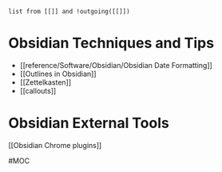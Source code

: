 
```dataview 
list from [[]] and !outgoing([[]]) 
```

# Obsidian Techniques and Tips
- [[reference/Software/Obsidian/Obsidian Date Formatting]]
- [[Outlines in Obsidian]]
- [[Zettelkasten]]
- [[callouts]]

# Obsidian External Tools
[[Obsidian Chrome plugins]]






#MOC
